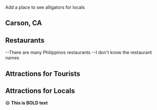Add a place to see alligators for locals

## Carson, CA
## Restaurants
--There are many Philippinos restaurants
--I don't know the restaurant names

## Attractions for Tourists
## Attractions for Locals
:smile:  **This is BOLD text**
